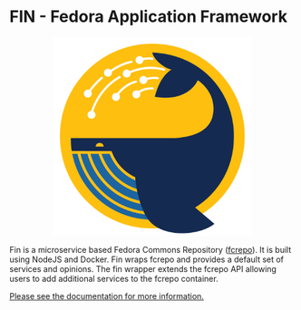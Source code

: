 # FIN - Fedora Application Framework

<div style="text-align: center">
  <img src="./services/fin/admin-ui/client/public/img/logo/fin-whale-color-web-primary.png"
    style="max-height: 350px">
</div>

Fin is a microservice based Fedora Commons Repository ([fcrepo](https://github.com/fcrepo/fcrepo)).  It is built using NodeJS and Docker.  Fin wraps fcrepo and provides a default set of services and opinions.  The fin wrapper extends the fcrepo API allowing users to add additional services to the fcrepo container.

[Please see the documentation for more information.](./docs/README.md)

